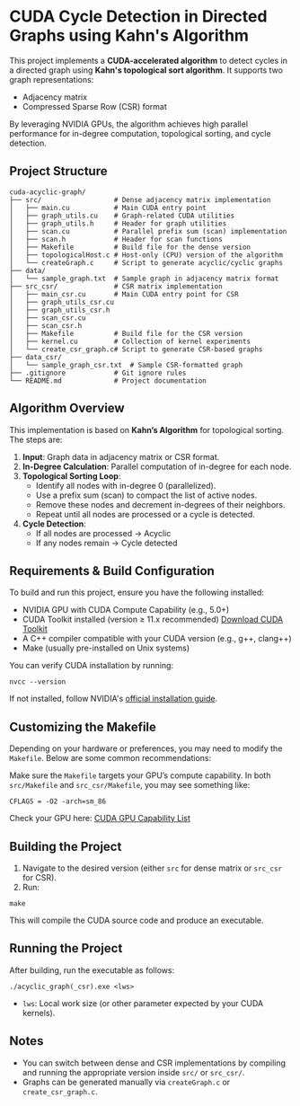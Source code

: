 # CUDA Cycle Detection in Directed Graphs using Kahn's Algorithm

This project implements a **CUDA-accelerated algorithm** to detect cycles in a directed graph using **Kahn's topological sort algorithm**. It supports two graph representations:

- Adjacency matrix
- Compressed Sparse Row (CSR) format

By leveraging NVIDIA GPUs, the algorithm achieves high parallel performance for in-degree computation, topological sorting, and cycle detection.

## Project Structure

```
cuda-acyclic-graph/
├── src/                  # Dense adjacency matrix implementation
│   ├── main.cu           # Main CUDA entry point
│   ├── graph_utils.cu    # Graph-related CUDA utilities
│   ├── graph_utils.h     # Header for graph utilities
│   ├── scan.cu           # Parallel prefix sum (scan) implementation
│   ├── scan.h            # Header for scan functions
│   ├── Makefile          # Build file for the dense version
│   ├── topologicalHost.c # Host-only (CPU) version of the algorithm
│   └── createGraph.c     # Script to generate acyclic/cyclic graphs
├── data/
│   └── sample_graph.txt  # Sample graph in adjacency matrix format
├── src_csr/              # CSR matrix implementation
│   ├── main_csr.cu       # Main CUDA entry point for CSR
│   ├── graph_utils_csr.cu
│   ├── graph_utils_csr.h
│   ├── scan_csr.cu
│   ├── scan_csr.h
│   ├── Makefile          # Build file for the CSR version
│   ├── kernel.cu         # Collection of kernel experiments
│   └── create_csr_graph.c# Script to generate CSR-based graphs
├── data_csr/
│   └── sample_graph_csr.txt  # Sample CSR-formatted graph
├── .gitignore            # Git ignore rules
└── README.md             # Project documentation

```

## Algorithm Overview

This implementation is based on **Kahn’s Algorithm** for topological sorting. The steps are:
1. **Input**: Graph data in adjacency matrix or CSR format.
2. **In-Degree Calculation**: Parallel computation of in-degree for each node.
3. **Topological Sorting Loop**:
   - Identify all nodes with in-degree 0 (parallelized).
   - Use a prefix sum (scan) to compact the list of active nodes.
   - Remove these nodes and decrement in-degrees of their neighbors.
   - Repeat until all nodes are processed or a cycle is detected.
4. **Cycle Detection**:
   - If all nodes are processed → Acyclic
   - If any nodes remain → Cycle detected

## Requirements & Build Configuration

To build and run this project, ensure you have the following installed:
- NVIDIA GPU with CUDA Compute Capability (e.g., 5.0+)
- CUDA Toolkit installed (version ≥ 11.x recommended)
  [Download CUDA Toolkit](https://developer.nvidia.com/cuda-downloads)
- A C++ compiler compatible with your CUDA version (e.g., g++, clang++)
- Make (usually pre-installed on Unix systems)

You can verify CUDA installation by running:

```
nvcc --version
```
If not installed, follow NVIDIA's [official installation guide](https://docs.nvidia.com/cuda/).

## Customizing the Makefile

Depending on your hardware or preferences, you may need to modify the `Makefile`. Below are some common recommendations:

Make sure the `Makefile` targets your GPU’s compute capability.
In both `src/Makefile` and `src_csr/Makefile`, you may see something like:

```
CFLAGS = -O2 -arch=sm_86
```

Check your GPU here: [CUDA GPU Capability List](https://developer.nvidia.com/cuda-gpus)

## Building the Project

1. Navigate to the desired version (either `src` for dense matrix or `src_csr` for CSR).
2. Run:

```
make
```

This will compile the CUDA source code and produce an executable.

## Running the Project

After building, run the executable as follows:

```
./acyclic_graph(_csr).exe <lws>
```

- `lws`: Local work size (or other parameter expected by your CUDA kernels). 

## Notes

- You can switch between dense and CSR implementations by compiling and running the appropriate version inside `src/` or `src_csr/`.
- Graphs can be generated manually via `createGraph.c` or `create_csr_graph.c`.